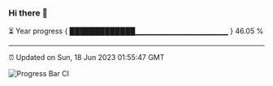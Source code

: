 ### Hi there 👋

⏳ Year progress { █████████████▁▁▁▁▁▁▁▁▁▁▁▁▁▁▁▁▁ } 46.05 %

---

⏰ Updated on Sun, 18 Jun 2023 01:55:47 GMT

![Progress Bar CI](https://github.com/ZhaoGui/ZhaoGui/workflows/Progress%20Bar%20CI/badge.svg)
